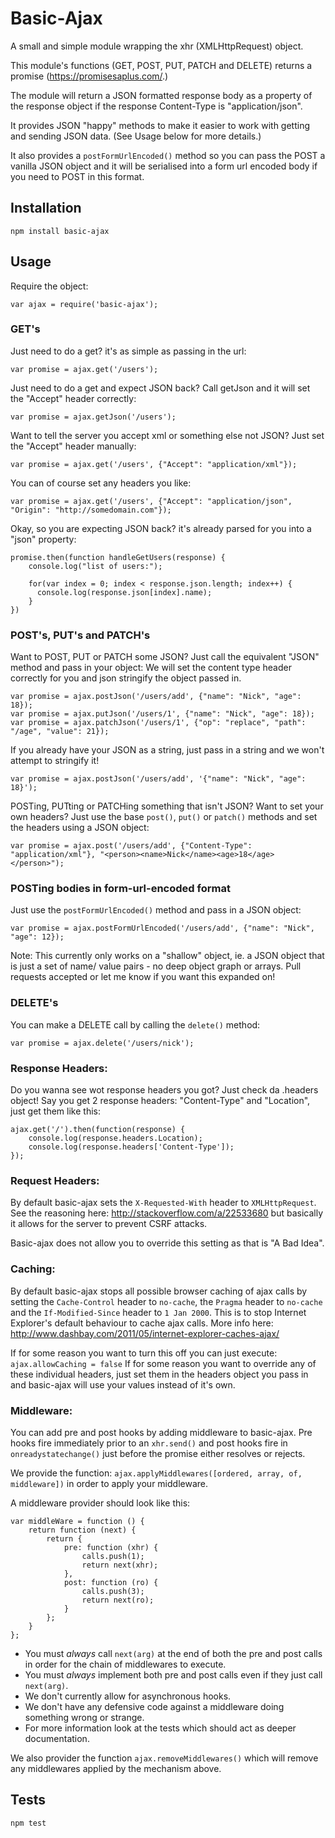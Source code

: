 # Basic-Ajax

A small and simple module wrapping the xhr (XMLHttpRequest) object.

This module's functions (GET, POST, PUT, PATCH and DELETE) returns a promise (https://promisesaplus.com/.)

The module will return a JSON formatted response body as a property of the response object if the response Content-Type is "application/json".

It provides JSON "happy" methods to make it easier to work with getting and sending JSON data. (See Usage below for more details.)

It also provides a `postFormUrlEncoded()` method so you can pass the POST a vanilla JSON object and it will be serialised into a form url encoded body if you need to POST in this format.

## Installation
  
    npm install basic-ajax

## Usage

Require the object:

    var ajax = require('basic-ajax');
    
### GET's
    
Just need to do a get? it's as simple as passing in the url:

    var promise = ajax.get('/users');
    
Just need to do a get and expect JSON back? Call getJson and it will set the "Accept" header correctly:

    var promise = ajax.getJson('/users');

Want to tell the server you accept xml or something else not JSON? Just set the "Accept" header manually:

    var promise = ajax.get('/users', {"Accept": "application/xml"});

You can of course set any headers you like:

    var promise = ajax.get('/users', {"Accept": "application/json", "Origin": "http://somedomain.com"});
    
Okay, so you are expecting JSON back? it's already parsed for you into a "json" property:

    promise.then(function handleGetUsers(response) {
        console.log("list of users:");

        for(var index = 0; index < response.json.length; index++) {
          console.log(response.json[index].name);
        }
    })

### POST's, PUT's and PATCH's

Want to POST, PUT or PATCH some JSON? Just call the equivalent "JSON" method and pass in your object:
We will set the content type header correctly for you and json stringify the object passed in.
    
    var promise = ajax.postJson('/users/add', {"name": "Nick", "age": 18});
    var promise = ajax.putJson('/users/1', {"name": "Nick", "age": 18});
    var promise = ajax.patchJson('/users/1', {"op": "replace", "path": "/age", "value": 21});
    
If you already have your JSON as a string, just pass in a string and we won't attempt to stringify it!

    var promise = ajax.postJson('/users/add', '{"name": "Nick", "age": 18}');
    
POSTing, PUTting or PATCHing something that isn't JSON? Want to set your own headers? Just use the base `post()`, `put()` or `patch()` methods and set the headers using a JSON object:

    var promise = ajax.post('/users/add', {"Content-Type": "application/xml"}, "<person><name>Nick</name><age>18</age></person>");
    
### POSTing bodies in form-url-encoded format

Just use the `postFormUrlEncoded()` method and pass in a JSON object:

    var promise = ajax.postFormUrlEncoded('/users/add', {"name": "Nick", "age": 12});
    
Note: This currently only works on a "shallow" object, ie. a JSON object that is just a set of name/ value pairs - no deep object graph or arrays. Pull requests accepted or let me know if you want this expanded on!

### DELETE's

You can make a DELETE call by calling the `delete()` method:

    var promise = ajax.delete('/users/nick');

### Response Headers:

Do you wanna see wot response headers you got?  Just check da .headers object!
Say you get 2 response headers: "Content-Type" and "Location", just get them like this:

    ajax.get('/').then(function(response) {
        console.log(response.headers.Location);
        console.log(response.headers['Content-Type']);
    });

### Request Headers:

By default basic-ajax sets the `X-Requested-With` header to `XMLHttpRequest`.
See the reasoning here: http://stackoverflow.com/a/22533680 but basically it allows for the server to prevent CSRF attacks.

Basic-ajax does not allow you to override this setting as that is "A Bad Idea".

### Caching:

By default basic-ajax stops all possible browser caching of ajax calls by setting the `Cache-Control` header to `no-cache`, the `Pragma` header to `no-cache` and the `If-Modified-Since` header to `1 Jan 2000`.
This is to stop Internet Explorer's default behaviour to cache ajax calls. More info here: http://www.dashbay.com/2011/05/internet-explorer-caches-ajax/

If for some reason you want to turn this off you can just execute: `ajax.allowCaching = false`
If for some reason you want to override any of these individual headers, just set them in the headers object you pass in and basic-ajax will use your values instead of it's own.

### Middleware:

You can add pre and post hooks by adding middleware to basic-ajax. Pre hooks fire immediately prior to an `xhr.send()` and post hooks fire in `onreadystatechange()` just before the promise either resolves or rejects.

We provide the function: `ajax.applyMiddlewares([ordered, array, of, middleware])` in order to apply your middleware.

A middleware provider should look like this:

    var middleWare = function () {
        return function (next) {
            return {
                pre: function (xhr) {
                    calls.push(1);
                    return next(xhr);
                },
                post: function (ro) {
                    calls.push(3);
                    return next(ro);
                }
            };
        }
    };

 * You must *always* call `next(arg)` at the end of both the pre and post calls in order for the chain of middlewares to execute.
 * You must *always* implement both pre and post calls even if they just call `next(arg)`.
 * We don't currently allow for asynchronous hooks.
 * We don't have any defensive code against a middleware doing something wrong or strange.
 * For more information look at the tests which should act as deeper documentation. 
 
We also provider the function `ajax.removeMiddlewares()` which will remove any middlewares applied by the mechanism above.

## Tests

    npm test

